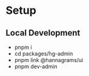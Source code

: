 # Setup

## Local Development

- pnpm i
- cd packages/hg-admin
- pnpm link @hannagrams/ui
- pnpm dev-admin
